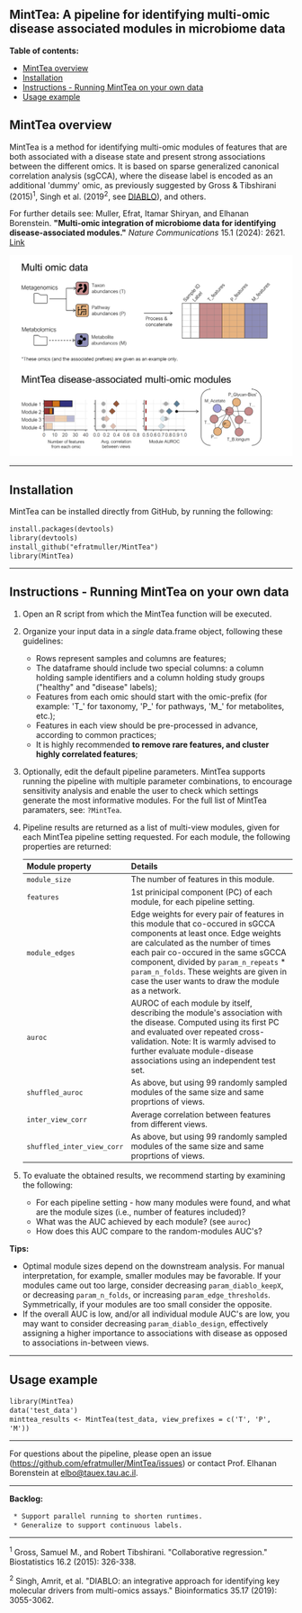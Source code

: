 ## MintTea: A pipeline for identifying multi-omic disease associated modules in microbiome data

**Table of contents:**
 - [MintTea overview](#ch1)
 - [Installation](#ch2)
 - [Instructions - Running MintTea on your own data](#ch3)
 - [Usage example](#ch4)

<a id="ch1"></a>
## MintTea overview

MintTea is a method for identifying multi-omic modules of features that are both associated with a disease state and present strong associations between the different omics. It is based on sparse generalized canonical correlation analysis (sgCCA), where the disease label is encoded as an additional 'dummy' omic, as previously suggested by Gross & Tibshirani (2015)<sup>1</sup>, Singh et al. (2019<sup>2</sup>, see [DIABLO](http://mixomics.org/mixdiablo/)), and others. 

For further details see: Muller, Efrat, Itamar Shiryan, and Elhanan Borenstein. __"Multi-omic integration of microbiome data for identifying disease-associated modules."__ _Nature Communications_ 15.1 (2024): 2621. [Link](https://www.nature.com/articles/s41467-024-46888-3)

<img src="docs/wiki_figure.png" width="700">

***

<a id="ch2"></a>
## Installation

MintTea can be installed directly from GitHub, by running the following:

```
install.packages(devtools)  
library(devtools)   
install_github("efratmuller/MintTea")   
library(MintTea)
```

***
   
<a id="ch3"></a>
## Instructions - Running MintTea on your own data

1. Open an R script from which the MintTea function will be executed.

2. Organize your input data in a *single* data.frame object, following these guidelines:
   * Rows represent samples and columns are features;  
   * The dataframe should include two special columns: a column holding sample identifiers and a column holding study groups ("healthy" and "disease" labels);  
   * Features from each omic should start with the omic-prefix (for example: 'T_' for taxonomy, 'P_' for pathways, 'M_' for metabolites, etc.);  
   * Features in each view should be pre-processed in advance, according to common practices;  
   * It is highly recommended **to remove rare features, and cluster highly correlated features**;  
 
3. Optionally, edit the default pipeline parameters. MintTea supports running the pipeline with multiple parameter combinations, to encourage sensitivity analysis and enable the user to check which settings generate the most informative modules. For the full list of MintTea paramaters, see: `?MintTea`.

4. Pipeline results are returned as a list of multi-view modules, given for each MintTea pipeline setting requested. For each module, the following properties are returned: 

     | Module property           | Details                                                                                                             |
     | ------------------------- | ------------------------------------------------------------------------------------------------------------------- |
     | `module_size`             | The number of features in this module.                                                                              |
     | `features`                | 1st prinicipal component (PC) of each module, for each pipeline setting.                                            |
     | `module_edges`            | Edge weights for every pair of features in this module that co-occured in sGCCA components at least once. Edge weights are calculated as the number of times each pair co-occured in the same sGCCA component, divided by `param_n_repeats` * `param_n_folds`. These weights are given in case the user wants to draw the module as a network.  |
     | `auroc`                   | AUROC of each module by itself, describing the module's association with the disease. Computed using its first PC and evaluated over repeated cross-validation. Note: It is warmly advised to further evaluate module-disease associations using an independent test set. |
     | `shuffled_auroc`          | As above, but using 99 randomly sampled modules of the same size and same proprtions of views.                      |
     | `inter_view_corr`         | Average correlation between features from different views.                                                          |
     | `shuffled_inter_view_corr` | As above, but using 99 randomly sampled modules of the same size and same proprtions of views.                     |
  
5. To evaluate the obtained results, we recommend starting by examining the following:

   * For each pipeline setting - how many modules were found, and what are the module sizes (i.e., number of features included)? 
   * What was the AUC achieved by each module? (see `auroc`)
   * How does this AUC compare to the random-modules AUC's?

**Tips:**
   
   * Optimal module sizes depend on the downstream analysis. For manual interpretation, for example, smaller modules may be favorable. If your modules came out too large, consider decreasing `param_diablo_keepX`, or decreasing `param_n_folds`, or increasing `param_edge_thresholds`. Symmetrically, if your modules are too small consider the opposite.
   * If the overall AUC is low, and/or all individual module AUC's are low, you may want to consider decreasing `param_diablo_design`, effectively assigning a higher importance to associations with disease as opposed to associations in-between views.

***

<a id="ch4"></a>
## Usage example

```
library(MintTea)
data('test_data')
minttea_results <- MintTea(test_data, view_prefixes = c('T', 'P', 'M'))
```

*** 

For questions about the pipeline, please open an issue (https://github.com/efratmuller/MintTea/issues) or contact Prof. Elhanan Borenstein at elbo@tauex.tau.ac.il.

***

**Backlog:**

     * Support parallel running to shorten runtimes.
     * Generalize to support continuous labels.
     
***

<sup>1</sup> Gross, Samuel M., and Robert Tibshirani. "Collaborative regression." Biostatistics 16.2 (2015): 326-338.

<sup>2</sup> Singh, Amrit, et al. "DIABLO: an integrative approach for identifying key molecular drivers from multi-omics assays." Bioinformatics 35.17 (2019): 3055-3062.
